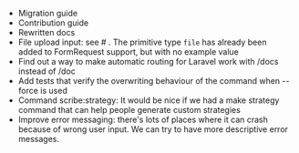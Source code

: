 - Migration guide
- Contribution guide
- Rewritten docs
- File upload input: see # . The primitive type `file` has already been added to FormRequest support, but with no example value
- Find out a way to make automatic routing for Laravel work with /docs instead of /doc
- Add tests that verify the overwriting behaviour of the command when --force is used
- Command scribe:strategy: It would be nice if we had a make strategy command that can help people generate custom strategies
- Improve error messaging: there's lots of places where it can crash because of wrong user input. We can try to have more descriptive error messages.

